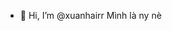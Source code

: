 - 👋 Hi, I’m @xuanhairr
Mình là ny nè

<!---
xuanhairr/xuanhairr is a ✨ special ✨ repository because its `README.md` (this file) appears on your GitHub profile.
You can click the Preview link to take a look at your changes.
--->
